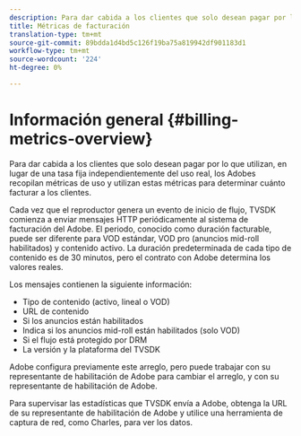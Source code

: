 ```yaml
---
description: Para dar cabida a los clientes que solo desean pagar por lo que utilizan, en lugar de una tasa fija independientemente del uso real, los Adobes recopilan métricas de uso y utilizan estas métricas para determinar cuánto facturar a los clientes.
title: Métricas de facturación
translation-type: tm+mt
source-git-commit: 89bdda1d4bd5c126f19ba75a819942df901183d1
workflow-type: tm+mt
source-wordcount: '224'
ht-degree: 0%

---
```



# Información general {#billing-metrics-overview}

Para dar cabida a los clientes que solo desean pagar por lo que utilizan, en lugar de una tasa fija independientemente del uso real, los Adobes recopilan métricas de uso y utilizan estas métricas para determinar cuánto facturar a los clientes.

Cada vez que el reproductor genera un evento de inicio de flujo, TVSDK comienza a enviar mensajes HTTP periódicamente al sistema de facturación del Adobe. El periodo, conocido como duración facturable, puede ser diferente para VOD estándar, VOD pro (anuncios mid-roll habilitados) y contenido activo. La duración predeterminada de cada tipo de contenido es de 30 minutos, pero el contrato con Adobe determina los valores reales.

Los mensajes contienen la siguiente información:

* Tipo de contenido (activo, lineal o VOD)
* URL de contenido
* Si los anuncios están habilitados
* Indica si los anuncios mid-roll están habilitados (solo VOD)
* Si el flujo está protegido por DRM
* La versión y la plataforma del TVSDK

Adobe configura previamente este arreglo, pero puede trabajar con su representante de habilitación de Adobe para cambiar el arreglo, y con su representante de habilitación de Adobe.

Para supervisar las estadísticas que TVSDK envía a Adobe, obtenga la URL de su representante de habilitación de Adobe y utilice una herramienta de captura de red, como Charles, para ver los datos.
